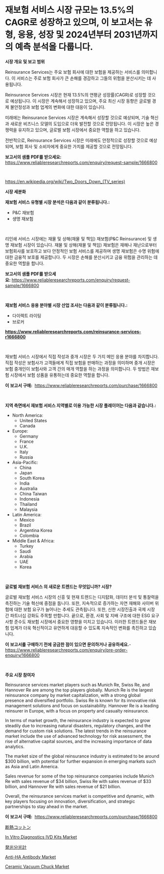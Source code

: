 <p><h1>재보험 서비스 시장 규모는 13.5%의 CAGR로 성장하고 있으며, 이 보고서는 유형, 응용, 성장 및 2024년부터 2031년까지의 예측 분석을 다룹니다.</h1></p><p><strong>시장 개요 및 보고 범위</strong></p>
<p><p>Reinsurance Services는 주요 보험 회사에 대한 보험을 제공하는 서비스를 의미합니다. 이 서비스는 주로 보험 회사가 큰 손해를 경감하고 그들의 위험을 분산시키는 데 사용됩니다. </p><p>Reinsurance Services 시장은 현재 13.5%의 연평균 성장률(CAGR)로 성장할 것으로 예상됩니다. 이 시장은 계속해서 성장하고 있으며, 주요 최신 시장 동향은 글로벌 경제 불안정성과 보험 업계의 변화에 대한 대응이 있습니다. </p><p>미래에는 Reinsurance Services 시장은 계속해서 성장할 것으로 예상되며, 기술 혁신과 새로운 비즈니스 모델의 도입으로 더욱 발전할 것으로 전망됩니다. 이 시장은 높은 경쟁력을 유지하고 있으며, 글로벌 보험 시장에서 중요한 역할을 하고 있습니다. </p><p>전반적으로, Reinsurance Services 시장은 미래에도 안정적으로 성장할 것으로 예상되며, 보험 회사 및 소비자에게 중요한 가치를 제공할 것으로 전망됩니다.</p></p>
<p><strong>보고서의 샘플 PDF를 받으세요:</strong> <a href="https://www.reliableresearchreports.com/enquiry/request-sample/1666800">https://www.reliableresearchreports.com/enquiry/request-sample/1666800</a></p>
<p>&nbsp;</p>
<p><a href="https://en.wikipedia.org/wiki/Two_Doors_Down_(TV_series)">https://en.wikipedia.org/wiki/Two_Doors_Down_(TV_series)</a></p>
<p><strong>시장 세분화</strong></p>
<p><strong>재보험 서비스 유형별 시장 분석은 다음과 같이 분류됩니다.:</strong></p>
<p><ul><li>P&C 재보험</li><li>생명 재보험</li></ul></p>
<p>&nbsp;</p>
<p><p>리인쇄 서비스 시장에는 재물 및 상해(재물 및 책임) 재보험(P&C Reinsurance) 및 생명 재보험 시장이 있습니다. 재물 및 상해(재물 및 책임) 재보험은 재해나 재난으로부터 보험회사를 보호하고 보다 안정적인 보험 서비스를 제공하며 생명 재보험은 수명 위험에 대한 금융적 보호를 제공합니다. 두 시장은 손해를 분산시키고 금융 위험을 관리하는 데 중요한 역할을 합니다.</p></p>
<p><strong>보고서의 샘플 PDF를 받으세요:</strong>&nbsp;<a href="https://www.reliableresearchreports.com/enquiry/request-sample/1666800">https://www.reliableresearchreports.com/enquiry/request-sample/1666800</a></p>
<p>&nbsp;</p>
<p><strong> 재보험 서비스 응용 분야별 시장 산업 조사는 다음과 같이 분류됩니다.:</strong></p>
<p><ul><li>다이렉트 라이팅</li><li>브로커</li></ul></p>
<p><strong><a href="https://www.reliableresearchreports.com/reinsurance-services-r1666800">https://www.reliableresearchreports.com/reinsurance-services-r1666800</a></strong></p>
<p>&nbsp;</p>
<p><p>재보험 서비스 시장에서 직접 작성과 중개 시장은 두 가지 메인 응용 분야를 차지합니다. 직접 작성은 보험사가 고객들에게 직접 보험을 판매하는 과정을 의미하며 중개 시장은 보험 중개인이 보험사와 고객 간의 매개 역할을 하는 과정을 의미합니다. 두 방법은 재보험 시장에서 보험 상품을 유통하는데 중요한 역할을 합니다.</p></p>
<p><strong>이 보고서 구매:</strong>&nbsp; <a href="https://www.reliableresearchreports.com/purchase/1666800">https://www.reliableresearchreports.com/purchase/1666800</a></p>
<p>&nbsp;</p>
<p><strong>지역 측면에서 재보험 서비스 지역별로 이용 가능한 시장 플레이어는 다음과 같습니다.:</strong></p>
<p><ul>
    <li>
        North America:
        <ul>
            <li>United States</li>
            <li>Canada</li>
        </ul>
    </li>
    <li>
        Europe:
        <ul>
            <li>Germany</li>
            <li>France</li>
            <li>U.K.</li>
            <li>Italy</li>
            <li>Russia</li>
        </ul>
    </li>
    <li>
        Asia-Pacific:
        <ul>
            <li>China</li>
            <li>Japan</li>
            <li>South Korea</li>
            <li>India</li>
            <li>Australia</li>
            <li>China Taiwan</li>
            <li>Indonesia</li>
            <li>Thailand</li>
            <li>Malaysia</li>
        </ul>
    </li>
    <li>
        Latin America:
        <ul>
            <li>Mexico</li>
            <li>Brazil</li>
            <li>Argentina Korea</li>
            <li>Colombia</li>
        </ul>
    </li>
    <li>
        Middle East & Africa:
        <ul>
            <li>Turkey</li>
            <li>Saudi</li>
            <li>Arabia</li>
            <li>UAE</li>
            <li>Korea</li>
        </ul>
    </li>
    </ul></p>
<p>&nbsp;</p>
<p><strong>글로벌 재보험 서비스 의 새로운 트렌드는 무엇입니까? 시장?</strong></p>
<p><p>글로벌 재보험 서비스 시장의 신흥 및 현재 트렌드는 디지턄화, 데이터 분석 및 통찰력을 촉진하는 기술 혁신에 중점을 둡니다. 또한, 지속적으로 증가하는 자연 재해와 사이버 위험에 대한 보험 요구가 늘어나는 추세도 관측됩니다. 또한, 신한 시장진출과 국제 시장 간 파트너십 강화도 주목할 만합니다. 끝으로, 환경, 사회 및 지배 구조에 대한 ESG 요구사항 준수도 재보험 시장에서 중요한 영향을 미치고 있습니다. 이러한 트렌드들은 재보험 업계가 더욱 혁신적이고 유연하게 대응할 수 있도록 지속적인 변화를 촉진하고 있습니다.</p></p>
<p><strong>이 보고서를 구매하기 전에 궁금한 점이 있으면 문의하거나 공유하세요.</strong>- <a href="https://www.reliableresearchreports.com/enquiry/pre-order-enquiry/1666800">https://www.reliableresearchreports.com/enquiry/pre-order-enquiry/1666800</a></p>
<p>&nbsp;</p>
<p><strong>주요 시장 참여자</strong></p>
<p><p>Reinsurance services market players such as Munich Re, Swiss Re, and Hannover Re are among the top players globally. Munich Re is the largest reinsurance company by market capitalization, with a strong global presence and diversified portfolio. Swiss Re is known for its innovative risk management solutions and focus on sustainability. Hannover Re is a leading reinsurer in Europe, with a focus on property and casualty reinsurance.</p><p>In terms of market growth, the reinsurance industry is expected to grow steadily due to increasing natural disasters, regulatory changes, and the demand for custom risk solutions. The latest trends in the reinsurance market include the use of advanced technology for risk assessment, the rise of alternative capital sources, and the increasing importance of data analytics.</p><p>The market size of the global reinsurance industry is estimated to be around $300 billion, with potential for further expansion in emerging markets such as Asia and Latin America.</p><p>Sales revenue for some of the top reinsurance companies include Munich Re with sales revenue of $34 billion, Swiss Re with sales revenue of $33 billion, and Hannover Re with sales revenue of $21 billion.</p><p>Overall, the reinsurance services market is competitive and dynamic, with key players focusing on innovation, diversification, and strategic partnerships to stay ahead in the market.</p></p>
<p><strong>이 보고서 구매:</strong>&nbsp;&nbsp;<a href="https://www.reliableresearchreports.com/purchase/1666800">https://www.reliableresearchreports.com/purchase/1666800</a></p>
<p><p><a href="https://github.com/DanykaKilback/Market-Research-Report-List-2/blob/main/49611619085.md">断熱コットン</a></p><p><a href="https://github.com/EveKerluke2023/Market-Research-Report-List-2/blob/main/in-vitro-diagnostics-ivd-kits-market.md">In Vitro Diagnostics IVD Kits Market</a></p><p><a href="https://github.com/RandallRunte2023/Market-Research-Report-List-2/blob/main/86030239083.md">発光分光計</a></p><p><a href="https://issuu.com/reportprime-2/docs/anti-ha-antibody-market-size-2030.pptx">Anti-HA Antibody Market</a></p><p><a href="https://github.com/angeliabkratze/Market-Research-Report-List-2/blob/main/ceramic-vacuum-chuck-market.md">Ceramic Vacuum Chuck Market</a></p></p>